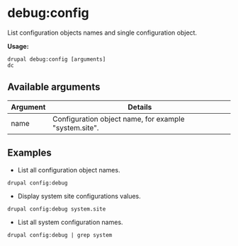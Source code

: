# debug:config
List configuration objects names and single configuration object.

**Usage:**
```
drupal debug:config [arguments]
dc
```

## Available arguments
Argument | Details
---------|-------------
name | Configuration object name, for example "system.site".

## Examples
* List all configuration object names.
```
drupal config:debug
```
* Display system site configurations values.
```
drupal config:debug system.site
```
* List all system configuration names.
```
drupal config:debug | grep system
```
